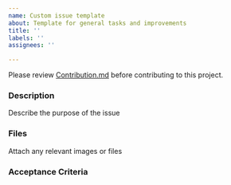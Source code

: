 ```yaml
---
name: Custom issue template
about: Template for general tasks and improvements
title: ''
labels: ''
assignees: ''

---
```


Please review [Contribution.md](https://github.com/nasa/edsc-smart-handoffs/blob/master/CONTRIBUTING.md) before contributing to this project.

### Description
Describe the purpose of the issue

### Files
Attach any relevant images or files

### Acceptance Criteria
